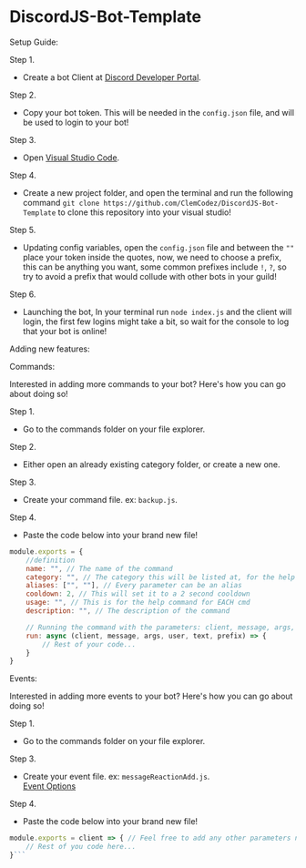 # DiscordJS-Bot-Template

Setup Guide:

Step 1.
- Create a bot Client at [Discord Developer Portal](https://discord.com/developers/applications).

Step 2.
- Copy your bot token. This will be needed in the ```config.json``` file, and will be used to login to your bot!

Step 3.
- Open [Visual Studio Code](https://code.visualstudio.com/download).

Step 4.
- Create a new project folder, and open the terminal and run the following command `git clone https://github.com/ClemCodez/DiscordJS-Bot-Template` to clone this repository into your visual studio!

Step 5.
- Updating config variables, open the `config.json` file and between the `""` place your token inside the quotes, now, we need to choose a prefix, this can be anything you want, some common prefixes include `!`, `?`, so try to avoid a prefix that would collude with other bots in your guild!

Step 6.
- Launching the bot, In your terminal run `node index.js` and the client will login, the first few logins might take a bit, so wait for the console to log that your bot is online!

Adding new features:

Commands:

Interested in adding more commands to your bot? Here's how you can go about doing so!

Step 1.
- Go to the commands folder on your file explorer.

Step 2.
- Either open an already existing category folder, or create a new one.

Step 3.
- Create your command file. ex: `backup.js`.

Step 4.
- Paste the code below into your brand new file!

```js
module.exports = {
    //definition
    name: "", // The name of the command 
    category: "", // The category this will be listed at, for the help cmd
    aliases: ["", ""], // Every parameter can be an alias
    cooldown: 2, // This will set it to a 2 second cooldown
    usage: "", // This is for the help command for EACH cmd
    description: "", // The description of the command

    // Running the command with the parameters: client, message, args, user, text, prefix
    run: async (client, message, args, user, text, prefix) => {
        // Rest of your code...
    }
}
```

Events:

Interested in adding more events to your bot? Here's how you can go about doing so!

Step 1.
- Go to the commands folder on your file explorer.

Step 3.
- Create your event file. ex: `messageReactionAdd.js`.<br>[Event Options](https://discord.js.org/#/docs/main/stable/class/Client?scrollTo=e-channelCreate) 

Step 4.
- Paste the code below into your brand new file!

```js
module.exports = client => { // Feel free to add any other parameters needed, or even make this an async function so you can use things such as "await"
    // Rest of you code here...
}```
